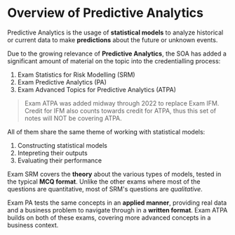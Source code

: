 # **Overview of Predictive Analytics**

Predictive Analytics is the usage of **statistical models** to analyze historical or current data to make **predictions** about the future or unknown events.

Due to the growing relevance of **Predictive Analytics**, the SOA has added a significant amount of material on the topic into the credentialling process:

1. Exam Statistics for Risk Modelling (SRM)
2. Exam Predictive Analytics (PA)
3. Exam Advanced Topics for Predictive Analytics (ATPA)

> Exam ATPA was added midway through 2022 to replace Exam IFM. Credit for IFM also counts towards credit for ATPA, thus this set of notes will NOT be covering ATPA.

All of them share the same theme of working with statistical models:

1. Constructing statistical models
2. Intepreting their outputs
3. Evaluating their performance

Exam SRM covers the **theory** about the various types of models, tested in the typical **MCQ format**. Unlike the other exams where most of the questions are quantitative, most of SRM's questions are *qualitative*.

Exam PA tests the same concepts in an **applied manner**, providing real data and a business problem to navigate through in a **written format**. Exam ATPA builds on both of these exams, covering more advanced concepts in a business context.
